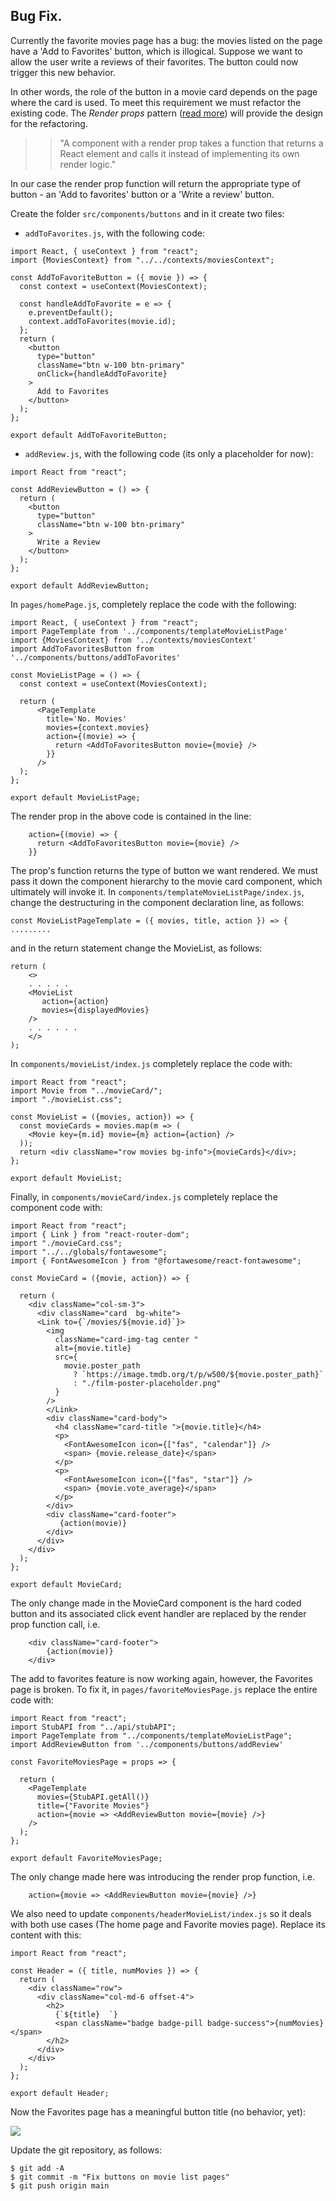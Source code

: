 ## Bug Fix.

Currently the favorite movies page has a bug: the movies listed on the page have a 'Add to Favorites' button, which is illogical. Suppose we want to allow the user write a reviews of their favorites. The button could now trigger this new behavior. 

In other words, the role of the button in a movie card depends on the page where the card is used. To meet this requirement we must refactor the existing code. The *Render props* pattern ([read more][renderprop]) will provide the design for the refactoring. 

>>"A component with a render prop takes a function that returns a React element and calls it instead of implementing its own render logic."

In our case the render prop function will return the appropriate type of button - an 'Add to favorites' button or a 'Write a review' button.

Create the folder `src/components/buttons` and in it create two files:

+ `addToFavorites.js`, with the following code:
~~~
import React, { useContext } from "react";
import {MoviesContext} from "../../contexts/moviesContext";

const AddToFavoriteButton = ({ movie }) => {
  const context = useContext(MoviesContext);

  const handleAddToFavorite = e => {
    e.preventDefault();
    context.addToFavorites(movie.id);
  };
  return (
    <button
      type="button"
      className="btn w-100 btn-primary"
      onClick={handleAddToFavorite}
    >
      Add to Favorites
    </button>
  );
};

export default AddToFavoriteButton;
~~~

+ `addReview.js`, with the following code (its only a placeholder for now):
~~~
import React from "react";

const AddReviewButton = () => {
  return (
    <button
      type="button"
      className="btn w-100 btn-primary"
    >
      Write a Review
    </button>
  );
};

export default AddReviewButton;
~~~

In `pages/homePage.js`, completely replace the code with the following:
~~~
import React, { useContext } from "react";
import PageTemplate from '../components/templateMovieListPage'
import {MoviesContext} from '../contexts/moviesContext'
import AddToFavoritesButton from '../components/buttons/addToFavorites'

const MovieListPage = () => {
  const context = useContext(MoviesContext);

  return (
      <PageTemplate 
        title='No. Movies'
        movies={context.movies}
        action={(movie) => {
          return <AddToFavoritesButton movie={movie} /> 
        }}
      />
  );
};

export default MovieListPage;
~~~
The render prop in the above code is contained in the line:
~~~
    action={(movie) => {
      return <AddToFavoritesButton movie={movie} /> 
    }}
~~~
The prop's function returns the type of button we want rendered. We must pass it down the component hierarchy to the movie card component, which ultimately will invoke it. In `components/templateMovieListPage/index.js`, change the destructuring in the component declaration line, as follows:
~~~
const MovieListPageTemplate = ({ movies, title, action }) => { .........
~~~
and in the return statement change the MovieList, as follows:
~~~
return (
    <>
    . . . . . 
    <MovieList
       action={action}
       movies={displayedMovies}
    />
    . . . . . . 
    </>
);
~~~
In `components/movieList/index.js` completely replace the code with:
~~~
import React from "react";
import Movie from "../movieCard/";
import "./movieList.css";

const MovieList = ({movies, action}) => {
  const movieCards = movies.map(m => (
    <Movie key={m.id} movie={m} action={action} />
  ));
  return <div className="row movies bg-info">{movieCards}</div>;
};

export default MovieList;
~~~
Finally, in `components/movieCard/index.js` completely replace the component code with:
~~~
import React from "react";
import { Link } from "react-router-dom";
import "./movieCard.css";
import "../../globals/fontawesome";
import { FontAwesomeIcon } from "@fortawesome/react-fontawesome";

const MovieCard = ({movie, action}) => {

  return (
    <div className="col-sm-3">
      <div className="card  bg-white">
      <Link to={`/movies/${movie.id}`}>
        <img
          className="card-img-tag center "
          alt={movie.title}
          src={
            movie.poster_path
              ? `https://image.tmdb.org/t/p/w500/${movie.poster_path}`
              : "./film-poster-placeholder.png"
          }
        />
        </Link>
        <div className="card-body">
          <h4 className="card-title ">{movie.title}</h4>
          <p>
            <FontAwesomeIcon icon={["fas", "calendar"]} />
            <span> {movie.release_date}</span>
          </p>
          <p>
            <FontAwesomeIcon icon={["fas", "star"]} />
            <span> {movie.vote_average}</span>
          </p>
        </div>
        <div className="card-footer">
           {action(movie)}
        </div>
      </div>
    </div>
  );
};

export default MovieCard;
~~~
The only change made in the MovieCard component is the hard coded button and its associated click event handler are replaced by the render prop function call, i.e.
~~~
    <div className="card-footer">
        {action(movie)} 
    </div>
~~~
The add to favorites feature is now working again, however, the Favorites page is broken. To fix it, in `pages/favoriteMoviesPage.js` replace the entire code with:
~~~
import React from "react";
import StubAPI from "../api/stubAPI";
import PageTemplate from "../components/templateMovieListPage";
import AddReviewButton from '../components/buttons/addReview'

const FavoriteMoviesPage = props => {

  return (
    <PageTemplate
      movies={StubAPI.getAll()}
      title={"Favorite Movies"}
      action={movie => <AddReviewButton movie={movie} />}
    />
  );
};

export default FavoriteMoviesPage;
~~~
The only change made here was introducing the render prop function, i.e.
~~~
    action={movie => <AddReviewButton movie={movie} />}
~~~

We also need to update `components/headerMovieList/index.js` so it deals with both use cases (The home page and Favorite movies page). Replace its content with this:
~~~
import React from "react";

const Header = ({ title, numMovies }) => {
  return (
    <div className="row">
      <div className="col-md-6 offset-4">
        <h2>
          {`${title}  `}
          <span className="badge badge-pill badge-success">{numMovies}</span>
        </h2>
      </div>
    </div>
  );
};

export default Header;
~~~

Now the Favorites page has a meaningful button title (no behavior, yet):

![][reviewbutton]

Update the git repository, as follows:
~~~
$ git add -A
$ git commit -m "Fix buttons on movie list pages"
$ git push origin main
~~~
[renderprop]: https://reactjs.org/docs/render-props.html
[reviewbutton]: ./img/reviewbutton.png